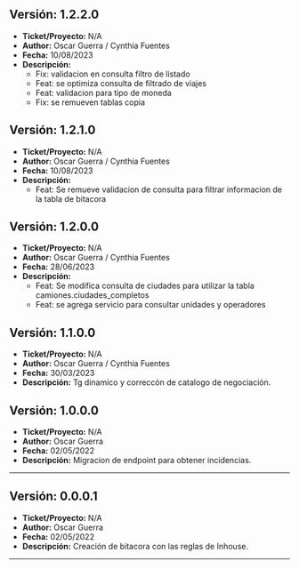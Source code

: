 ## Versión: 1.2.2.0
- __Ticket/Proyecto:__ N/A
- __Author:__ Oscar Guerra / Cynthia Fuentes
- __Fecha:__ 10/08/2023
- __Descripción:__ 
	- Fix: validacion en consulta filtro de listado
	- Feat: se optimiza consulta de filtrado de viajes
	- Feat: validacion para tipo de moneda
	- Fix: se remueven tablas copia

## Versión: 1.2.1.0
- __Ticket/Proyecto:__ N/A
- __Author:__ Oscar Guerra / Cynthia Fuentes
- __Fecha:__ 10/08/2023
- __Descripción:__ 
	- Feat: Se remueve validacion de consulta para filtrar informacion de la tabla de bitacora

## Versión: 1.2.0.0
- __Ticket/Proyecto:__ N/A
- __Author:__ Oscar Guerra / Cynthia Fuentes
- __Fecha:__ 28/06/2023
- __Descripción:__ 
	- Feat: Se modifica consulta de ciudades para utilizar la tabla camiones.ciudades_completos
	- Feat: se agrega servicio para consultar unidades y operadores
	
## Versión: 1.1.0.0
- __Ticket/Proyecto:__ N/A
- __Author:__ Oscar Guerra / Cynthia Fuentes
- __Fecha:__ 30/03/2023
- __Descripción:__ Tg dinamico y correccón de catalogo de negociación.

## Versión: 1.0.0.0
- __Ticket/Proyecto:__ N/A
- __Author:__ Oscar Guerra
- __Fecha:__ 02/05/2022
- __Descripción:__ Migracion de endpoint para obtener incidencias.
--------

## Versión: 0.0.0.1
- __Ticket/Proyecto:__ N/A
- __Author:__ Oscar Guerra
- __Fecha:__ 02/05/2022
- __Descripción:__ Creación de bitacora con las reglas de Inhouse.
--------
